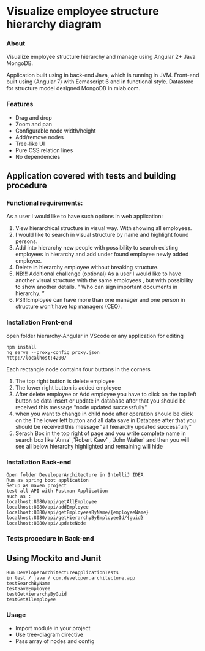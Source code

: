 # Visualize employee structure hierarchy diagram

### About
Visualize employee structure hierarchy and manage using  Angular 2+ Java MongoDB.

Application built using in back-end Java, which is running in JVM. Front-end built using (Angular 7) with Ecmascript 6 and in functional style. Datastore for structure model designed MongoDB in mlab.com. 
### Features
- Drag and drop
- Zoom and pan
- Configurable node width/height
- Add/remove nodes
- Tree-like UI
- Pure CSS relation lines
- No dependencies

## Application covered with tests and building procedure 
### Functional requirements: 
As a user I would like to have such options in web application: 
1. View hierarchical structure in visual way. With showing all employees. 
2. I would like to search in visual structure by name and highlight found persons. 
3. Add into hierarchy new people with possibility to search existing employees in hierarchy and add under found employee newly added employee. 
4. Delete in hierarchy employee without breaking structure. 
5. NB!!! Additional challenge (optional) As a user I would like to have another visual structure with the same employees , but with possibility to show another details. “ Who can sign important documents in  hierarchy. ” 
6. PS!!!Employee can have more than one manager and one person in structure won’t have top managers (CEO). 

### Installation Front-end
open folder hierarchy-Angular in VScode or any application for editing
```
npm install
ng serve --proxy-config proxy.json
http://localhost:4200/
```
Each rectangle node contains four buttons in the corners 
1. The top right button is delete employee
2. The lower right button is added employee
3. After delete employee or Add employee you have to click on the top left button so data insert or update in database after that you should be received this message "node updated successfully"
4. when you want to change in child node after operation should be click on the The lower left button and all data save in Database after that you should be received this message "all hierarchy updated successfully"
4. Serach Box in the top right of page and you write complete name in search box like 'Anna' ,'Robert Kaev' , 'John Walter' and then you will see all below hierarchy highlighted and remaining will hide
### Installation Back-end
```
Open folder DeveloperArchitecture in IntelliJ IDEA 
Run as spring boot application
Setup as maven project
test all API with Postman Application
such as :
localhost:8080/api/getAllEmployee 
localhost:8080/api/addEmployee 
localhost:8080/api/getEmployeesByName/{employeeName}
localhost:8080/api/getHierarchyByEmployeeId/{guid} 
localhost:8080/api/updateNode 

```
### Tests procedure in Back-end
## Using Mockito and Junit
```
Run DeveloperArchitectureApplicationTests
in test / java / com.developer.architecture.app
testSearchByName
testSaveEmployee
testGetHierarchyByGuid
testGetAllemployee

```
### Usage
- Import module in your project
- Use tree-diagram directive
- Pass array of nodes and config
